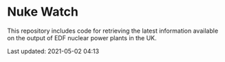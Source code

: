 # Nuke Watch

This repository includes code for retrieving the latest information available on the output of EDF nuclear power plants in the UK.

Last updated: 2021-05-02 04:13